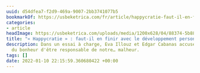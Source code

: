 ```yaml
---
uuid: d54dfea7-f2d9-469a-9007-2bb3741077b5
bookmarkOf: https://usbeketrica.com/fr/article/happycratie-faut-il-en-finir-avec-le-developpement-personnel
categories:
- article
headImage: https://usbeketrica.com/uploads/media/1200x628/04/88374-5b88061682c08.jpg?v=1-0
title: "« Happycratie » : faut-il en finir avec le développement personnel ?"
description: Dans un essai à charge, Eva Illouz et Edgar Cabanas accusent la dictature
  du bonheur d'être responsable de notre… malheur.
tags: []
date: 2022-01-10 22:15:59.360680422 +00:00
---
```

